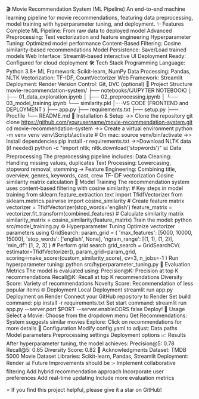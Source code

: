 🎬 Movie Recommendation System (ML Pipeline)
    An end-to-end machine learning pipeline for movie recommendations, featuring data preprocessing, model training with hyperparameter tuning, and deployment.
✨ Features
   Complete ML Pipeline: From raw data to deployed model
   Advanced Preprocessing: Text vectorization and feature engineering
   Hyperparameter Tuning: Optimized model performance
   Content-Based Filtering: Cosine similarity-based recommendations
   Model Persistence: Save/Load trained models
   Web Interface: Streamlit-based interactive UI
   Deployment Ready: Configured for cloud deployment
🛠️ Tech Stack
   Programming Language: Python 3.8+
   ML Framework: Scikit-learn, NumPy
   Data Processing: Pandas, NLTK
   Vectorization: TF-IDF, CountVectorizer
   Web Framework: Streamlit
   Deployment: Render
   Version Control: Git, DVC (optional)
📂 Project Structure
   movie-recommendation-system/
├── notebooks/(JUPYTER NOTEBOOK)
│   ├── 01_data_exploration.ipynb
│   ├── 02_preprocessing.ipynb
│   └── 03_model_training.ipynb
    └──  similarity.pkl
│---VS CODE (FRONTEND and DEPLOYMENT )
├── app.py
├── requirements.txt
├── setup.py
├── Procfile
└── README.md
🚀 Installation & Setup
   ->> Clone the repository
        git clone https://github.com/yourusername/movie-recommendation-system.git
        cd movie-recommendation-system
   ->> Create a virtual environment
        python -m venv venv
        venv\Scripts\activate  # On mac: source venv/bin/activate
   ->> Install dependencies
        pip install -r requirements.txt
   ->>Download NLTK data (if needed)
        python -c "import nltk; nltk.download('stopwords')"
    📊 Data Preprocessing
      The preprocessing pipeline includes:
      Data Cleaning: Handling missing values, duplicates
      Text Processing: Lowercasing, stopword removal, stemming
      -> Feature Engineering:
          Combining title, overview, genres, keywords, cast, crew
          TF-IDF vectorization
          Cosine similarity matrix calculation
   🤖 Model Training
      The recommendation system uses content-based filtering with cosine similarity:
         # Key steps in model training
           from sklearn.feature_extraction.text import TfidfVectorizer
           from sklearn.metrics.pairwise import cosine_similarity
         # Create feature matrix
           vectorizer = TfidfVectorizer(stop_words='english')
           feature_matrix = vectorizer.fit_transform(combined_features)
        # Calculate similarity matrix
           similarity_matrix = cosine_similarity(feature_matrix)
        Train the model:
           python src/model_training.py
   ⚙️ Hyperparameter Tuning
        Optimize vectorizer parameters using GridSearch:
             param_grid = {
             'max_features': [5000, 10000, 15000],
             'stop_words': ['english', None],
             'ngram_range': [(1, 1), (1, 2)],
             'min_df': [1, 2, 3]
        }
            # Perform grid search
            grid_search = GridSearchCV(
            estimator=TfidfVectorizer(),
            param_grid=param_grid,
            scoring=make_scorer(custom_similarity_score),
            cv=3,
            n_jobs=-1
        ) 
        Run hyperparameter tuning:
            python src/hyperparameter_tuning.py
   🎯 Evaluation Metrics
      The model is evaluated using:
        Precision@K: Precision at top K recommendations
        Recall@K: Recall at top K recommendations
        Diversity Score: Variety of recommendations
        Novelty Score: Recommendation of less popular items
   🌐 Deployment
      Local Deployment
        streamlit run app.py
      Deployment on Render
        Connect your GitHub repository to Render
        Set build command: pip install -r requirements.txt
        Set start command: streamlit run app.py --server.port $PORT --server.enableCORS false
        Deploy!
   📱 Usage
      Select a Movie: Choose from the dropdown menu
      Get Recommendations: System suggests similar movies
      Explore: Click on recommendations for more details
   🔧 Configuration
      Modify config.yaml to adjust:
      Data paths
      Model parameters
      Preprocessing settings
      Deployment options
  📈 Results
     After hyperparameter tuning, the model achieves:
       Precision@5: 0.78
       Recall@5: 0.65
       Diversity Score: 0.82
  🙏 Acknowledgments
     Dataset: TMDB 5000 Movie Dataset
     Libraries: Scikit-learn, Pandas, Streamlit
     Deployment: Render
  📊 Future Improvements should be :-
     Implement collaborative filtering
     Add hybrid recommendation approach
     Incorporate user preferences
     Add real-time updating
     Include more evaluation metrics


⭐️ If you find this project helpful, please give it a star on GitHub!

